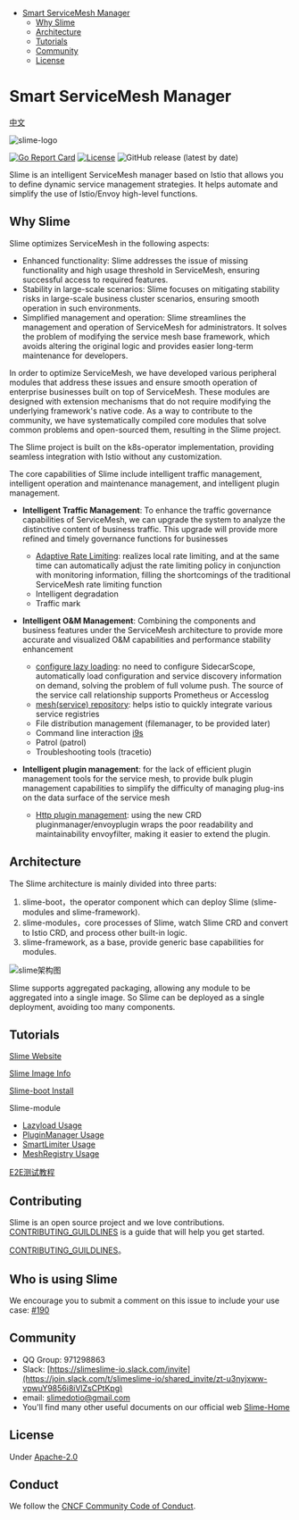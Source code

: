 - [Smart ServiceMesh Manager](#smart-servicemesh-manager)
  - [Why Slime](#why-slime)
  - [Architecture](#architecture)
  - [Tutorials](#tutorials)
  - [Community](#community)
  - [License](#license)

# Smart ServiceMesh Manager

[中文](./README.md)

![slime-logo](media/slime_logo.png)    

 [![Go Report Card](https://goreportcard.com/badge/github.com/slime-io/slime)](https://goreportcard.com/report/github.com/slime-io/slime) [![License](https://img.shields.io/badge/License-Apache%202.0-green.svg)](https://github.com/slime-io/slime/blob/master/LICENSE) ![GitHub release (latest by date)](https://img.shields.io/github/v/release/slime-io/slime?color=green)

Slime is an intelligent ServiceMesh manager based on Istio that allows you to define dynamic service management strategies. It helps automate and simplify the use of Istio/Envoy high-level functions.

## Why Slime

Slime optimizes ServiceMesh in the following aspects:

- Enhanced functionality: Slime addresses the issue of missing functionality and high usage threshold in ServiceMesh, ensuring successful access to required features.
- Stability in large-scale scenarios: Slime focuses on mitigating stability risks in large-scale business cluster scenarios, ensuring smooth operation in such environments.
- Simplified management and operation: Slime streamlines the management and operation of ServiceMesh for administrators. It solves the problem of modifying the service mesh base framework, which avoids altering the original logic and provides easier long-term maintenance for developers.

In order to optimize ServiceMesh, we have developed various peripheral modules that address these issues and ensure smooth operation of enterprise businesses built on top of ServiceMesh. These modules are designed with extension mechanisms that do not require modifying the underlying framework's native code. As a way to contribute to the community, we have systematically compiled core modules that solve common problems and open-sourced them, resulting in the Slime project.

The Slime project is built on the k8s-operator implementation, providing seamless integration with Istio without any customization.

The core capabilities of Slime include intelligent traffic management, intelligent operation and maintenance management, and intelligent plugin management.

- **Intelligent Traffic Management**: To enhance the traffic governance capabilities of ServiceMesh, we can upgrade the system to analyze the distinctive content of business traffic. This upgrade will provide more refined and timely governance functions for businesses
  - [Adaptive Rate Limiting](./staging/src/slime.io/slime/modules/limiter): realizes local rate limiting, and at the same time can automatically adjust the rate limiting policy in conjunction with monitoring information, filling the shortcomings of the traditional ServiceMesh rate limiting function
  - Intelligent degradation
  - Traffic mark

- **Intelligent O&M Management**: Combining the components and business features under the ServiceMesh architecture to provide more accurate and visualized O&M capabilities and performance stability enhancement
  - [configure lazy loading](./staging/src/slime.io/slime/modules/lazyload): no need to configure SidecarScope, automatically load configuration and service discovery information on demand, solving the problem of full volume push. The source of the service call relationship supports Prometheus or Accesslog
  - [mesh(service) repository](./staging/src/slime.io/slime/modules/meshregistry): helps istio to quickly integrate various service registries
  - File distribution management (filemanager, to be provided later)
  - Command line interaction [i9s](https://github.com/slime-io/i9s)
  - Patrol (patrol)
  - Troubleshooting tools (tracetio)

- **Intelligent plugin management**: for the lack of efficient plugin management tools for the service mesh, to provide bulk plugin management capabilities to simplify the difficulty of managing plug-ins on the data surface of the service mesh
  - [Http plugin management](./staging/src/slime.io/slime/modules/plugin): using the new CRD pluginmanager/envoyplugin wraps the poor readability and maintainability envoyfilter, making it easier to extend the plugin.

  
## Architecture

The Slime architecture is mainly divided into three parts:

1. slime-boot，the operator component which can deploy Slime (slime-modules and slime-framework).
2. slime-modules，core processes of Slime, watch Slime CRD and convert to Istio CRD, and process other built-in logic.
3. slime-framework, as a base, provide generic base capabilities for modules.

![slime架构图](media/slime-arch-v3.png)

Slime supports aggregated packaging, allowing any module to be aggregated into a single image. So Slime can be deployed as a single deployment, avoiding too many components.

## Tutorials

[Slime Website](https://slime-io.github.io/)

[Slime Image Info](https://github.com/slime-io/slime/wiki/Slime-Project-Tag-and-Image-Tag-Mapping-Table)

[Slime-boot Install](./doc/en/slime-boot.md)

Slime-module

- [Lazyload Usage](./staging/src/slime.io/slime/modules/lazyload/README_EN.md)
- [PluginManager Usage](./staging/src/slime.io/slime/modules/plugin/README_EN.md)
- [SmartLimiter Usage](./staging/src/slime.io/slime/modules/limiter/README_EN.md)
- [MeshRegistry Usage](./staging/src/slime.io/slime/modules/meshregistry/README_EN.md)



[E2E测试教程](./doc/zh/slime_e2e_test_zh.md)

## Contributing

Slime is an open source project and we love contributions. [CONTRIBUTING_GUILDLINES](./CONTRIBUTING_GUILDLINES.md) is a guide that will help you get started.

[CONTRIBUTING_GUILDLINES]()。

## Who is using Slime

We encourage you to submit a comment on this issue to include your use case: [#190](https://github.com/slime-io/slime/issues/190)

## Community

- QQ Group: 971298863
- Slack: [https://slimeslime-io.slack.com/invite](https://join.slack.com/t/slimeslime-io/shared_invite/zt-u3nyjxww-vpwuY9856i8iVlZsCPtKpg)
- email: slimedotio@gmail.com
- You'll find many other useful documents on our official web [Slime-Home](https://slime-io.github.io/)

## License

Under [Apache-2.0](https://choosealicense.com/licenses/apache-2.0/)

## Conduct

We follow the [CNCF Community Code of Conduct](https://github.com/cncf/foundation/blob/master/code-of-conduct.md).
